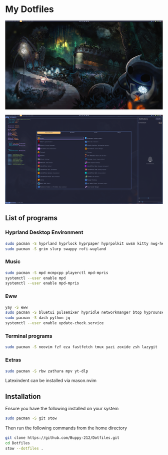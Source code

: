 # My Dotfiles

![Desktop with eww bar](./Screenshots/Desktop.png)

![Desktop with rofi,swaync and nvim open](./Screenshots/Desktop-rofi.png)

## List of programs

### Hyprland Desktop Environment

```Bash
sudo pacman -S hyprland hyprlock hyprpaper hyprpolkit uwsm kitty nwg-hello mako
sudo pacman -S grim slurp swappy rofi-wayland
```

### Music

```Bash
sudo pacman -S mpd mcmpcpp playerctl mpd-mpris
systemctl --user enable mpd
systemctl --user enable mpd-mpris
```

### Eww

```Bash
yay -S eww
sudo pacman -S bluetui pulsemixer hypridle networkmanger btop hyprsunset
sudo pacman -S dash python jq
systemctl --user enable update-check.service
```

### Terminal programs

```bash
sudo pacman -S neovim fzf eza fastfetch tmux yazi zoxide zsh lazygit
```

### Extras

```Bash
sudo pacman -S rbw zathura mpv yt-dlp
```

Latexindent can be installed via mason.nvim

## Installation

Ensure you have the following installed on your system

```Bash
sudo pacman -S git stow
```

Then run the following commands from the home directory

```Bash
git clone https://github.com/Buppy-212/Dotfiles.git
cd Dotfiles
stow --dotfiles .
```
